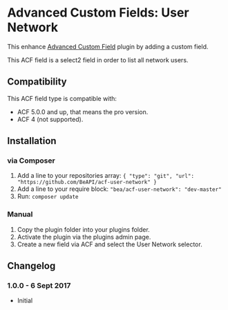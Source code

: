 # Advanced Custom Fields: User Network #

This enhance [Advanced Custom Field](https://www.advancedcustomfields.com/pro/) plugin by adding a custom field.

This ACF field is a select2 field in order to list all network users.

## Compatibility

This ACF field type is compatible with:
* ACF 5.0.0 and up, that means the pro version.
* ACF 4 (not supported).

## Installation

### via Composer

1. Add a line to your repositories array: `{ "type": "git", "url": "https://github.com/BeAPI/acf-user-network" }`
2. Add a line to your require block: `"bea/acf-user-network": "dev-master"`
3. Run: `composer update`

### Manual

1. Copy the plugin folder into your plugins folder.
2. Activate the plugin via the plugins admin page.
3. Create a new field via ACF and select the User Network selector.

## Changelog ##

### 1.0.0 - 6 Sept 2017
* Initial
